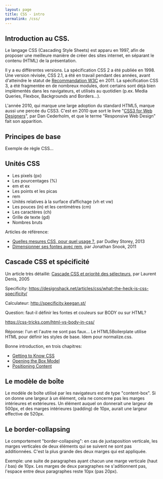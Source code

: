 ```yaml
---
layout: page
title: CSS - intro
permalink: /css/
---
```


Introduction au CSS.
-------

Le langage CSS (Cascading Style Sheets) est apparu en 1997, afin de proposer une meilleure manière de créer des sites internet, en séparant le contenu (HTML) de la présentation.

Il y a eu différentes versions. La spécification CSS 2 a été publiée en 1998. Une version révisée, CSS 2.1, a été en travail pendant des années, avant d'atteindre le statut de [Recommandation W3C](https://www.w3.org/TR/CSS2/) en 2011. La spécification CSS 3,  a été fragmentée en de nombreux modules, dont certains sont déjà bien implémentés dans les navigateurs, et utilisés au quotidien (p.ex. Media Queries, Flexbox, Backgrounds and Borders...).

L'année 2010, qui marque une large adoption du standard HTML5, marque aussi une percée du CSS3. C'est en 2010 que sort le livre "[CSS3 for Web Designers](https://abookapart.com/products/css3-for-web-designers)", par Dan Cederholm, et que le terme "Responsive Web Design" fait son apparition.

Principes de base
----------

Exemple de règle CSS...

Unités CSS
------

- Les pixels (px)
- Les pourcentages (%)
- em et ex
- Les points et les picas
- rem
- Unités relatives à la surface d’affichage (vh et vw)
- Les pouces (in) et les centimètres (cm)
- Les caractères (ch)
- Grille de texte (gd)
- Nombres bruts

Articles de référence:
- [Quelles mesures CSS, pour quel usage ?](http://www.pompage.net/traduction/css-unites-et-usages), par Dudley Storey, 2013
- [Dimensionner ses fontes avec rem](http://www.pompage.net/traduction/dimensionner-ses-fontes-avec-rem), par Jonathan Snook, 2011

## Cascade CSS et spécificité

Un article très détaillé:
[Cascade CSS et priorité des sélecteurs](http://openweb.eu.org/articles/cascade_css), par Laurent Denis, 2005

Specificity:
https://designshack.net/articles/css/what-the-heck-is-css-specificity/

Calculateur: http://specificity.keegan.st/

Question: faut-il définir les fontes et couleurs sur BODY ou sur HTML?

https://css-tricks.com/html-vs-body-in-css/

Réponse: l'un et l'autre ne sont pas faux... Le HTML5Boilerplate utilise HTML pour définir les styles de base. Idem pour normalize.css.

Bonne introduction, en trois chapitres:

- [Getting to Know CSS](http://learn.shayhowe.com/html-css/getting-to-know-css/)
- [Opening the Box Model](http://learn.shayhowe.com/html-css/opening-the-box-model/)
- [Positioning Content](http://learn.shayhowe.com/html-css/positioning-content/)


Le modèle de boîte
--------

Le modèle de boîte utilisé par les navigateurs est de type "content-box". Si on donne une largeur à un élément, cela ne concerne pas les marges intérieures et extérieures. Un élément auquel on donnerait une largeur de 500px, et des marges intérieures (padding) de 10px, aurait une largeur effective de 520px.



## Le border-collapsing

Le comportement "border-collapsing": en cas de juxtaposition verticale, les marges verticales de deux éléments qui se suivent ne sont pas additionnées. C'est la plus grande des deux marges qui est appliquée.

Exemple: une suite de paragraphes ayant chacun une marge verticale (haut / bas) de 10px. Les marges de deux paragraphes ne s'aditionnent pas, l'espace entre deux paragraphes reste 10px (pas 20px).







